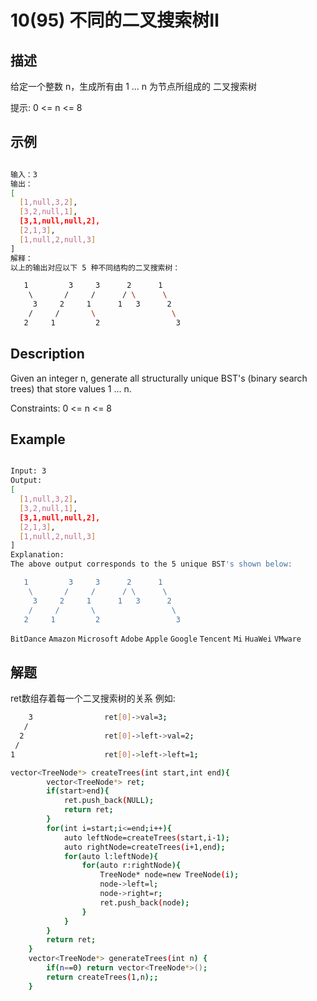 # 10(95) 不同的二叉搜索树Ⅱ
## 描述

给定一个整数 n，生成所有由 1 ... n 为节点所组成的 二叉搜索树 

提示: 0 <= n <= 8

## 示例
```bash

输入：3
输出：
[
  [1,null,3,2],
  [3,2,null,1],
  [3,1,null,null,2],
  [2,1,3],
  [1,null,2,null,3]
]
解释：
以上的输出对应以下 5 种不同结构的二叉搜索树：

   1         3     3      2      1
    \       /     /      / \      \
     3     2     1      1   3      2
    /     /       \                 \
   2     1         2                 3

``` 

## Description

Given an integer n, generate all structurally unique BST's (binary search trees) that store values 1 ... n.

Constraints: 0 <= n <= 8
## Example

```bash

Input: 3
Output:
[
  [1,null,3,2],
  [3,2,null,1],
  [3,1,null,null,2],
  [2,1,3],
  [1,null,2,null,3]
]
Explanation:
The above output corresponds to the 5 unique BST's shown below:

   1         3     3      2      1
    \       /     /      / \      \
     3     2     1      1   3      2
    /     /       \                 \
   2     1         2                 3

```
`BitDance` `Amazon` `Microsoft` `Adobe` `Apple` `Google` `Tencent` `Mi` `HuaWei` `VMware`
## 解题

ret数组存着每一个二叉搜索树的关系 例如:
```bash
    3                ret[0]->val=3;
   /                 
  2                  ret[0]->left->val=2;
 /
1                    ret[0]->left->left=1;
```
```bash
vector<TreeNode*> createTrees(int start,int end){
        vector<TreeNode*> ret;
        if(start>end){
            ret.push_back(NULL);
            return ret;
        }
        for(int i=start;i<=end;i++){
            auto leftNode=createTrees(start,i-1);
            auto rightNode=createTrees(i+1,end);
            for(auto l:leftNode){
                for(auto r:rightNode){
                    TreeNode* node=new TreeNode(i);
                    node->left=l;
                    node->right=r;
                    ret.push_back(node);
                }
            }
        }
        return ret;
    }
    vector<TreeNode*> generateTrees(int n) {
        if(n==0) return vector<TreeNode*>();
        return createTrees(1,n);;
    }
```
